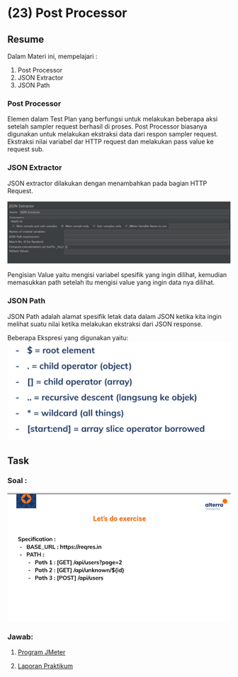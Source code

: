 # (23) Post Processor

## Resume 

Dalam Materi ini, mempelajari :
1. Post Processor
2. JSON Extractor
3. JSON Path

### Post Processor
Elemen dalam Test Plan yang berfungsi untuk melakukan beberapa aksi setelah sampler request berhasil di proses. Post Processor biasanya digunakan untuk melakukan ekstraksi data dari respon sampler request. Ekstraksi nilai variabel dar HTTP request dan melakukan pass value ke request sub.

### JSON Extractor
JSON extractor dilakukan dengan menambahkan pada bagian HTTP Request.

<img src="./screenshoot/JSONextractor.png" width="600">


Pengisian Value yaitu mengisi variabel spesifik yang ingin dilihat, kemudian memasukkan path setelah itu mengisi value yang ingin data nya dilihat.

### JSON Path
JSON Path adalah alamat spesifik letak data dalam JSON ketika kita ingin melihat suatu nilai ketika melakukan ekstraksi dari JSON response.

Beberapa Ekspresi yang digunakan yaitu:
<img src="./screenshoot/JSONpath.png" width="600">


## Task

### Soal :
<img src="./screenshoot/task.png" width="600">

### Jawab:

1. [Program JMeter](./praktikum/)

2. [Laporan Praktikum](https://docs.google.com/document/d/1nxSXWIen7OvPnHsfKdNHRDoGVnAAoNnY_zZhyWE-aJY/edit?usp=sharing)



